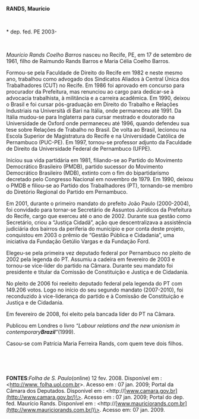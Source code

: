 **RANDS, Maurício**

 

\* dep. fed. PE 2003-

 

*Maurício Rands Coelho Barros* nasceu no Recife, PE, em 17 de setembro
de 1961, filho de Raimundo Rands Barros e Maria Célia Coelho Barros.

Formou-se pela Faculdade de Direito do Recife em 1982 e neste mesmo ano,
trabalhou como advogado dos Sindicatos Aliados à Central Única dos
Trabalhadores (CUT) no Recife. Em 1986 foi aprovado em concurso para
procurador da Prefeitura, mas renunciou ao cargo para dedicar-se à
advocacia trabalhista, à militância e a carreira acadêmica. Em 1990,
deixou o Brasil e foi cursar pós-graduação em Direito do Trabalho e
Relações Industriais na Università di Bari na Itália, onde permaneceu
até 1991. Da Itália mudou-se para Inglaterra para cursar mestrado e
doutorado na Universidade de Oxford onde permaneceu até 1996, quando
defendeu sua tese sobre Relações de Trabalho no Brasil. De volta ao
Brasil, lecionou na Escola Superior de Magistratura do Recife e na
Universidade Católica de Pernambuco (PUC-PE). Em 1997, tornou-se
professor adjunto da Faculdade de Direito da Universidade Federal de
Pernambuco (UFPE).

Iniciou sua vida partidária em 1981, filiando-se ao Partido do Movimento
Democrático Brasileiro (PMDB), partido sucessor do Movimento Democrático
Brasileiro (MDB), extinto com o fim do bipartidarismo decretado pelo
Congresso Nacional em novembro de 1979. Em 1990, deixou o PMDB e
filiou-se ao Partido dos Trabalhadores (PT), tornando-se membro do
Diretório Regional do Partido em Pernambuco.

Em 2001, durante o primeiro mandato do prefeito João Paulo (2000-2004),
foi convidado para tornar-se Secretário de Assuntos Jurídicos da
Prefeitura do Recife, cargo que exerceu até o ano de 2002. Durante sua
gestão como Secretário, criou a “Justiça Cidadã”, ação que
descentralizava a assistência judiciária dos bairros da periferia do
município e por conta deste projeto, conquistou em 2003 o prêmio de
“Gestão Pública e Cidadania”, uma iniciativa da Fundação Getúlio Vargas
e da Fundação Ford.

Elegeu-se pela primeira vez deputado federal por Pernambuco no pleito de
2002 pela legenda do PT. Assumiu a cadeira em fevereiro de 2003 e
tornou-se vice-líder do partido na Câmara. Durante seu mandato foi
presidente e titular da Comissão de Constituição e Justiça e de
Cidadania.

No pleito de 2006 foi reeleito deputado federal pela legenda do PT com
149.206 votos. Logo no início do seu segundo mandato (2007-2010), foi
reconduzido à vice-liderança do partido e à Comissão de Constituição e
Justiça e de Cidadania.

Em fevereiro de 2008, foi eleito pela bancada líder do PT na Câmara.

Publicou em Londres o livro *“Labour relations and the new unionism in
contemporary**Brazil**”*(1999).

Casou-se com Patrícia Maria Ferreira Rands, com quem teve dois filhos.

 

 

**FONTES**:*Folha de S. Paulo*(online) 12 fev. 2008. Disponível em :
\<[http://www. folha.uol.com.br](http://www.%20folha.uol.com.br/)\>.
Acesso em : 07 jan. 2009; Portal da Câmara dos Deputados. Disponivel em
: \<http://[www.camara.gov.br](http://www.camara.gov.br/)\>. Acesso em :
07 jan. 2009; Portal do dep. fed. Maurício Rands. Disponível em :
\<http://[www.mauriciorands.com.br](http://www.mauriciorands.com.br/)\>.
Acesso em: 07 jan. 2009.

 

 
